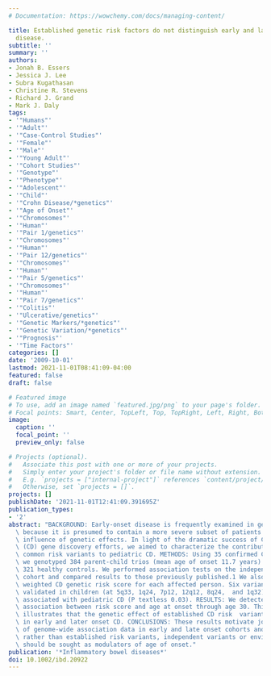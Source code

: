 ```yaml
---
# Documentation: https://wowchemy.com/docs/managing-content/

title: Established genetic risk factors do not distinguish early and later onset Crohn's
  disease.
subtitle: ''
summary: ''
authors:
- Jonah B. Essers
- Jessica J. Lee
- Subra Kugathasan
- Christine R. Stevens
- Richard J. Grand
- Mark J. Daly
tags:
- '"Humans"'
- '"Adult"'
- '"Case-Control Studies"'
- '"Female"'
- '"Male"'
- '"Young Adult"'
- '"Cohort Studies"'
- '"Genotype"'
- '"Phenotype"'
- '"Adolescent"'
- '"Child"'
- '"Crohn Disease/*genetics"'
- '"Age of Onset"'
- '"Chromosomes"'
- '"Human"'
- '"Pair 1/genetics"'
- '"Chromosomes"'
- '"Human"'
- '"Pair 12/genetics"'
- '"Chromosomes"'
- '"Human"'
- '"Pair 5/genetics"'
- '"Chromosomes"'
- '"Human"'
- '"Pair 7/genetics"'
- '"Colitis"'
- '"Ulcerative/genetics"'
- '"Genetic Markers/*genetics"'
- '"Genetic Variation/*genetics"'
- '"Prognosis"'
- '"Time Factors"'
categories: []
date: '2009-10-01'
lastmod: 2021-11-01T08:41:09-04:00
featured: false
draft: false

# Featured image
# To use, add an image named `featured.jpg/png` to your page's folder.
# Focal points: Smart, Center, TopLeft, Top, TopRight, Left, Right, BottomLeft, Bottom, BottomRight.
image:
  caption: ''
  focal_point: ''
  preview_only: false

# Projects (optional).
#   Associate this post with one or more of your projects.
#   Simply enter your project's folder or file name without extension.
#   E.g. `projects = ["internal-project"]` references `content/project/deep-learning/index.md`.
#   Otherwise, set `projects = []`.
projects: []
publishDate: '2021-11-01T12:41:09.391695Z'
publication_types:
- '2'
abstract: "BACKGROUND: Early-onset disease is frequently examined in genetic studies\
  \ because it is presumed to contain a more severe subset of patients under a higher\
  \ influence of genetic effects. In light of the dramatic success of Crohn's disease\
  \ (CD) gene discovery efforts, we aimed to characterize the contribution of established\
  \ common risk variants to pediatric CD. METHODS: Using 35 confirmed CD  risk alleles,\
  \ we genotyped 384 parent-child trios (mean age of onset 11.7 years)  along with\
  \ 321 healthy controls. We performed association tests on the independent pediatric\
  \ cohort and compared results to those previously published.1 We also computed a\
  \ weighted CD genetic risk score for each affected person. Six variants not previously\
  \ validated in children (at 5q33, 1q24, 7p12, 12q12, 8q24,  and 1q32) were significantly\
  \ associated with pediatric CD (P textless 0.03). RESULTS: We detected no significant\
  \ association between risk score and age at onset through age 30. This analysis\
  \ illustrates that the genetic effect of established CD risk  variants is similar\
  \ in early and later onset CD. CONCLUSIONS: These results motivate joint analyses\
  \ of genome-wide association data in early and late onset cohorts and suggest that,\
  \ rather than established risk variants, independent variants or environmental exposures\
  \ should be sought as modulators of age of onset."
publication: '*Inflammatory bowel diseases*'
doi: 10.1002/ibd.20922
---
```

